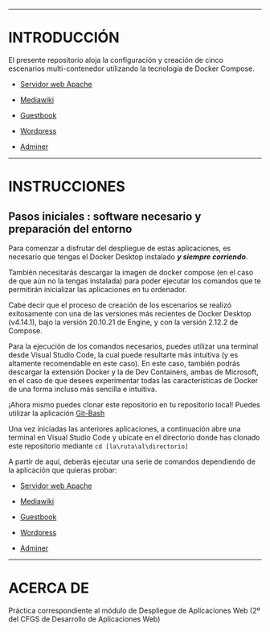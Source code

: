 ***
# INTRODUCCIÓN

El presente repositorio aloja la configuración y creación de cinco escenarios multi-contenedor utilizando la tecnología de Docker Compose.

* [Servidor web Apache](https://github.com/AnaP11/p05_DockerCompose/tree/master/servidor_web_apache)

* [Mediawiki](https://github.com/AnaP11/p05_DockerCompose/tree/master/mediawiki) 

* [Guestbook](https://github.com/AnaP11/p05_DockerCompose/tree/master/guestbook) 

* [Wordpress](https://github.com/AnaP11/p05_DockerCompose/tree/master/wordpress) 

* [Adminer](https://github.com/AnaP11/p05_DockerCompose/tree/master/adminer)  


***
# INSTRUCCIONES


## Pasos iniciales : software necesario y preparación del entorno

Para comenzar a disfrutar del despliegue de estas aplicaciones, es necesario que tengas el Docker Desktop instalado _**y siempre corriendo**_. 

También necesitarás descargar la imagen de docker compose (en el caso de que aún no la tengas instalada) para poder ejecutar los comandos que te permitirán inicializar las aplicaciones en tu ordenador.

Cabe decir que el proceso de creación de los escenarios se realizó exitosamente con una de las versiones más recientes de Docker Desktop (v4.14.1), bajo la versión 20.10.21 de  Engine, y con la versión 2.12.2 de Compose.

Para la ejecución de los comandos necesarios, puedes utilizar una terminal desde Visual Studio Code, la cual puede resultarte más intuitiva (y es altamente recomendable en este caso). En este caso, también podrás descargar la extensión Docker y la de Dev Containers, ambas de Microsoft, en el caso de que desees experimentar todas las características de Docker de una forma incluso más sencilla e intuitiva.

¡Ahora mismo puedes clonar este repositorio en tu repositorio local!
Puedes utilizar la aplicación [Git-Bash](https://github.com/git-for-windows/git/releases/tag/v2.38.0.windows.1)


Una vez iniciadas las anteriores aplicaciones, a continuación abre una terminal en Visual Studio Code y ubícate en el directorio donde has clonado este repositorio mediante ``cd [la\ruta\al\directorio]``

A partir de aquí, deberás ejecutar una serie de comandos dependiendo de la aplicación que quieras probar:

* [Servidor web Apache](https://github.com/AnaP11/p05_DockerCompose/tree/master/servidor_web_apache)

* [Mediawiki](https://github.com/AnaP11/p05_DockerCompose/tree/master/mediawiki) 

* [Guestbook](https://github.com/AnaP11/p05_DockerCompose/tree/master/guestbook) 

* [Wordpress](https://github.com/AnaP11/p05_DockerCompose/tree/master/wordpress) 

* [Adminer](https://github.com/AnaP11/p05_DockerCompose/tree/master/adminer) 

***
# ACERCA DE

Práctica correspondiente al módulo de Despliegue de Aplicaciones Web (2º del CFGS de Desarrollo de Aplicaciones Web)
